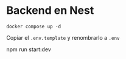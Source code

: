 
# Backend en Nest

```
docker compose up -d
```

Copiar el ```.env.template``` y renombrarlo a ```.env```

npm run start:dev